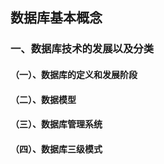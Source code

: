 ## 数据库基本概念

### 一、数据库技术的发展以及分类

#### （一）、数据库的定义和发展阶段

#### （二）、数据模型

#### （三）、数据库管理系统

#### （四）、数据库三级模式


